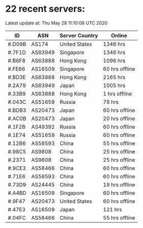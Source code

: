 # 22 recent servers:

Latest update at: Thu May 28 11:10:08 UTC 2020

| ID | ASN | Server Country | Online |
| -- | --- | -------------- | ------ |
| #.D09B | AS174 | United States | 1346 hrs |
| #.7F1D | AS63949 | Singapore | 1346 hrs |
| #.B6F8 | AS63888 | Hong Kong | 1096 hrs |
| #.FE66 | AS16509 | Singapore | 60 hrs offline |
| #.BD3E | AS63888 | Hong Kong | 2165 hrs |
| #.2A79 | AS63949 | Japan | 1005 hrs |
| #.33B9 | AS63888 | Hong Kong | 1 hrs offline |
| #.043C | AS51659 | Russia | 78 hrs |
| #.BDB3 | AS20473 | Japan | 60 hrs offline |
| #.AC0B | AS20473 | Japan | 20 hrs offline |
| #.1F2B | AS49392 | Russia | 60 hrs offline |
| #.1E74 | AS51659 | Russia | 60 hrs offline |
| #.12B6 | AS58593 | China | 55 hrs offline |
| #.98C5 | AS9808 | China | 25 hrs offline |
| #.2371 | AS9808 | China | 25 hrs offline |
| #.9CE3 | AS58466 | China | 60 hrs offline |
| #.71E6 | AS58593 | China | 60 hrs offline |
| #.73D9 | AS24445 | China | 19 hrs offline |
| #.A4BD | AS16509 | Singapore | 60 hrs offline |
| #.9F47 | AS20473 | United States | 60 hrs offline |
| #.47E3 | AS16509 | Japan | 121 hrs |
| #.04FC | AS58466 | China | 55 hrs offline |

